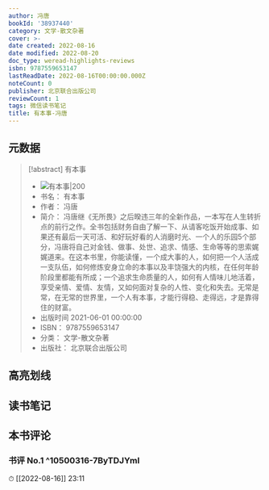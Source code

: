 ```yaml
---
author: 冯唐
bookId: '38937440'
category: 文学-散文杂著
cover: >-
date created: 2022-08-16
date modified: 2022-08-20
doc_type: weread-highlights-reviews
isbn: 9787559653147
lastReadDate: 2022-08-16T00:00:00.000Z
noteCount: 0
publisher: 北京联合出版公司
reviewCount: 1
tags: 微信读书笔记
title: 有本事-冯唐
---
```


## 元数据

> [!abstract] 有本事
> - ![ 有本事|200](https://wfqqreader-1252317822.image.myqcloud.com/cover/440/38937440/t7_38937440.jpg)
> - 书名： 有本事
> - 作者： 冯唐
> - 简介： 冯唐继《无所畏》之后暌违三年的全新作品，一本写在人生转折点的前行之作。全书包括财务自由了解一下、从请客吃饭开始成事、如果还有最后一天可活、和好玩好看的人消磨时光、一个人的乐园5个部分，冯唐将自己对金钱、做事、处世、追求、情感、生命等等的思索娓娓道来。在这本书里，你能读懂，一个成大事的人，如何把一个人活成一支队伍，如何修炼安身立命的本事以及丰饶强大的内核，在任何年龄阶段里都能有所成；一个追求生命质量的人，如何有人情味儿地活着，享受亲情、爱情、友情，又如何面对复杂的人性、变化和失去。无常是常，在无常的世界里，一个人有本事，才能行得稳、走得远，才是靠得住的财富。
> - 出版时间 2021-06-01 00:00:00
> - ISBN： 9787559653147
> - 分类： 文学-散文杂著
> - 出版社： 北京联合出版公司

## 高亮划线

## 读书笔记

## 本书评论

### 书评 No.1 ^10500316-7ByTDJYmI

⏱ [[2022-08-16]] 23:11
